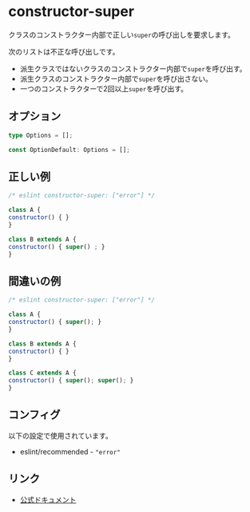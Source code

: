 # constructor-super

クラスのコンストラクター内部で正しい`super`の呼び出しを要求します。

次のリストは不正な呼び出しです。

- 派生クラスではないクラスのコンストラクター内部で`super`を呼び出す。
- 派生クラスのコンストラクター内部で`super`を呼び出さない。
- 一つのコンストラクターで2回以上`super`を呼び出す。

## オプション

```ts
type Options = [];

const OptionDefault: Options = [];
```

## 正しい例

```js
/* eslint constructor-super: ["error"] */

class A {
constructor() { }
}

class B extends A {
constructor() { super() ; }
}
```

## 間違いの例

```js
/* eslint constructor-super: ["error"] */

class A {
constructor() { super(); }
}

class B extends A {
constructor() { }
}

class C extends A {
constructor() { super(); super(); }
}
```

## コンフィグ

以下の設定で使用されています。

- eslint/recommended - `"error"`

## リンク

- [公式ドキュメント](https://eslint.org/docs/latest/rules/constructor-super)
